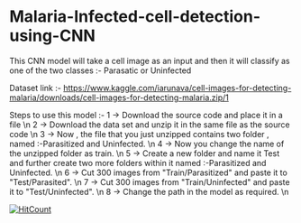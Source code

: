 # Malaria-Infected-cell-detection-using-CNN
This CNN model will take a cell image as an input and then it will classify as one of the two classes :- Parasatic or Uninfected

Dataset link :- https://www.kaggle.com/iarunava/cell-images-for-detecting-malaria/downloads/cell-images-for-detecting-malaria.zip/1

Steps to use this model :-
  1 -> Download the source code and place it in a file \n
  2 -> Download the data set and unzip it in the same file as the source code \n
  3 -> Now , the file that you just unzipped contains two folder , named :-Parasitized and Uninfected. \n
  4 -> Now you change the name of the unzipped folder as train. \n
  5 -> Create a new folder and name it Test and further create two more folders within it named :-Parasitized and Uninfected. \n
  6 -> Cut 300 images from "Train/Parasitized" and paste it to "Test/Parasited". \n
  7 -> Cut 300 images from "Train/Uninfected" and paste it to "Test/Uninfected". \n
  8 -> Change the path in the model as required. \n
 
  
 
[![HitCount](http://hits.dwyl.com/varun30300/Malaria-Infected-cell-detection-using-CNN.svg)](http://hits.dwyl.com/varun30300/Malaria-Infected-cell-detection-using-CNN)
